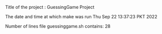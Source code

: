 Title of the project : GuessingGame Project

The date and time at which make was run
Thu Sep 22 13:37:23 PKT 2022

Number of lines file guessinggame.sh contains:
28
